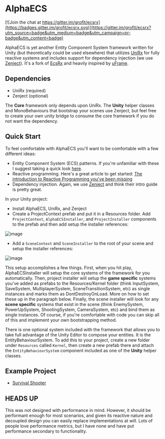 # AlphaECS

[![Join the chat at https://gitter.im/grofit/ecsrx](https://badges.gitter.im/grofit/ecsrx.svg)](https://gitter.im/grofit/ecsrx?utm_source=badge&utm_medium=badge&utm_campaign=pr-badge&utm_content=badge)

AlphaECS is yet another Entity Component System framework written for Unity (but theoretically could be used elsewhere) that utilizes [UniRx](https://github.com/neuecc/UniRx) for fully reactive systems and includes support for dependency injection (we use [Zenject](https://github.com/modesttree/Zenject)). It's a fork of [EcsRx](https://github.com/grofit/ecsrx) and heavily inspired by [uFrame](https://github.com/uFrame/uFrame.github.io).

## Dependencies

- UniRx (required)
- Zenject (optional)

The **Core** framework only depends upon UniRx. The **Unity** helper classes and MonoBehaviours that bootstrap your scenes use Zenject, but feel free to create your own unity bridge to consume the core framework if you do not want the dependency.

## Quick Start

To feel comfortable with AlphaECS you'll want to be comfortable with a few different ideas:
- Entity Component System (ECS) patterns. If you're unfamiliar with these I suggest taking a quick look [here](http://www.gamedev.net/page/resources/_/technical/game-programming/understanding-component-entity-systems-r3013).
- Reactive programming. Here's a great article to get started: [The introduction to Reactive Programming you've been missing](https://gist.github.com/staltz/868e7e9bc2a7b8c1f754)
- Dependency injection. Again, we use [Zenject](https://github.com/modesttree/Zenject) and think their intro guide is pretty great.

In your Unity project:
- Install AlphaECS, UniRx, and Zenject
- Create a ProjectContext prefab and put it in a Resources folder. Add `ProjectContext`, `AlphaECSInstaller`, and `ProjectInstaller` components to the prefab and then add setup the installer references:

![image](https://cloud.githubusercontent.com/assets/6376639/20701079/fb9243da-b64b-11e6-99ab-0c9b869305a8.png)

 - Add a `SceneContext` and `SceneInstaller` to the root of your scene and setup the installer references:

 ![image](https://cloud.githubusercontent.com/assets/6376639/20701169/773484e4-b64c-11e6-9e36-fc218bc45cc0.png)


This setup accomplishes a few things. First, when you hit play, AlphaECSInstaller will setup the core systems of the framework for you automatically. Then, project installer will setup the **game specific** systems you've added as prefabs to the Resources/Kernel folder (think InputSystem, SaveSystem, MultiplayerSystem, SceneTransitionSystem, etc) as single instances and marks them as DontDestroyOnLoad. More on how to set these up in the paragraph below. Finally, the scene installer will look for any **scene specific** systems that exist in the scene  (think EnemySystem, PowerUpSystem, ShootingSystem, CameraSystem, etc) and bind them as single instances. Of course, if you're comfortable with code you can skip all of this and implement your own bootstrapping method.

There is one optional system included with the framework that allows you to take full advantage of the Unity Editor to compose your entities. It is the EntityBehaviourSystem. To add this to your project, create a new folder under `Resources` called `Kernel`, then create a new prefab there and attach the `EntityBehaviourSystem` component included as one of the **Unity** helper classes.

 ## Example Project
 - [Survival Shooter](https://github.com/tbriley/AlphaECS.SurvivalShooter)


## HEADS UP

This was not designed with performance in mind. However, it should be performant enough for most scenarios, and given its reactive nature and decoupled design you can easily replace implementations at will. Lots of people love performance metrics, but I have none and have put performance secondary to functionality.
